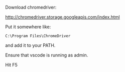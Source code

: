 Download chromedriver:

http://chromedriver.storage.googleapis.com/index.html

Put it somewhere like:

    C:\Program Files\ChromeDriver

and add it to your PATH.

Ensure that vscode is running as admin.

Hit F5